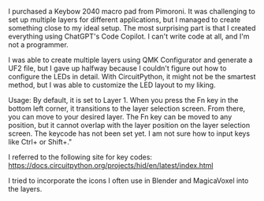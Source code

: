 I purchased a Keybow 2040 macro pad from Pimoroni. It was challenging to set up multiple layers for different applications, but I managed to create something close to my ideal setup. The most surprising part is that I created everything using ChatGPT's Code Copilot. I can't write code at all, and I'm not a programmer.

I was able to create multiple layers using QMK Configurator and generate a UF2 file, but I gave up halfway because I couldn't figure out how to configure the LEDs in detail. With CircuitPython, it might not be the smartest method, but I was able to customize the LED layout to my liking.

Usage: By default, it is set to Layer 1. When you press the Fn key in the bottom left corner, it transitions to the layer selection screen. From there, you can move to your desired layer. The Fn key can be moved to any position, but it cannot overlap with the layer position on the layer selection screen. The keycode has not been set yet. I am not sure how to input keys like Ctrl+ or Shift+."

I referred to the following site for key codes: https://docs.circuitpython.org/projects/hid/en/latest/index.html

I tried to incorporate the icons I often use in Blender and MagicaVoxel into the layers.
